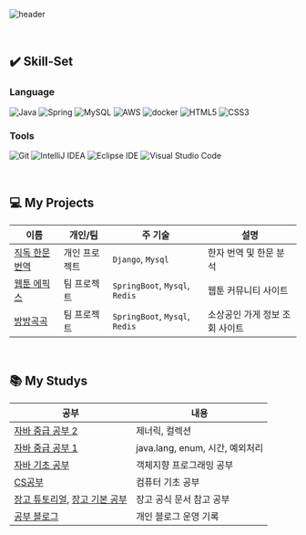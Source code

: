 ![header](https://capsule-render.vercel.app/api?type=transparent&fontColor=002851&text=gwang1234's%20github&height=150&fontSize=60&desc=System.out.println("Hello%20World!")&descAlignY=80&descAlign=65&descSize=22)


<br>


## ✔️ Skill-Set
### Language
![Java](https://img.shields.io/badge/Java-007396.svg?&style=for-the-badge&logo=Java&logoColor=white)
![Spring](https://img.shields.io/badge/Spring-6DB33F.svg?&style=for-the-badge&logo=Spring&logoColor=white)
![MySQL](https://img.shields.io/badge/MySQL-4479A1.svg?&style=for-the-badge&logo=MySQL&logoColor=white)
![AWS](https://img.shields.io/badge/AWS-232F3E.svg?&style=for-the-badge&logo=amazonwebservices&logoColor=white)
![docker](https://img.shields.io/badge/docker-2496ED.svg?&style=for-the-badge&logo=docker&logoColor=white)
![HTML5](https://img.shields.io/badge/HTML5-E34F26.svg?&style=for-the-badge&logo=HTML5&logoColor=white)
![CSS3](https://img.shields.io/badge/CSS3-1572B6.svg?&style=for-the-badge&logo=CSS3&logoColor=white)

### Tools
![Git](https://img.shields.io/badge/Git-F05032.svg?&style=for-the-badge&logo=Git&logoColor=white)
![IntelliJ IDEA](https://img.shields.io/badge/IntelliJ%20IDEA-000000.svg?&style=for-the-badge&logo=IntelliJ%20IDEA&logoColor=white)
![Eclipse IDE](https://img.shields.io/badge/Eclipse%20IDE-2C2255.svg?&style=for-the-badge&logo=Eclipse%20IDE&logoColor=white)
![Visual Studio Code](https://img.shields.io/badge/Visual%20Studio%20Code-007ACC.svg?&style=for-the-badge&logo=Visual%20Studio%20Code&logoColor=white)

<br>

## 💻 My Projects
|이름|개인/팀|주 기술|설명|
|---|---|---|---|
|[직독 한문 번역](https://github.com/gwang1234/Orient_Classical/tree/main/translation)|개인 프로젝트|`Django`, `Mysql`|한자 번역 및 한문 분석|
|[웹툰 에픽스](https://github.com/gwang1234/WebToon)|팀 프로젝트|`SpringBoot`, `Mysql`, `Redis`|웹툰 커뮤니티 사이트|
|[방방곡곡](https://github.com/gwang1234/capstone)|팀 프로젝트|`SpringBoot`, `Mysql`, `Redis`|소상공인 가게 정보 조회 사이트|

<br>

## 📚 My Studys
|공부|내용|
|---|---|
|[자바 중급 공부 2](https://github.com/gwang1234/java_mid_2)|제너릭, 컬렉션|
|[자바 중급 공부 1](https://github.com/gwang1234/java_mid_1)|java.lang, enum, 시간, 예외처리|
|[자바 기초 공부](https://github.com/gwang1234/java_basic)|객체지향 프로그래밍 공부|
|[CS공부](https://github.com/gwang1234/CS_study)|컴퓨터 기초 공부|
|[장고 튜토리얼](https://github.com/gwang1234/Orient_Classical/tree/main/tutorial), [장고 기본 공부](https://github.com/gwang1234/Orient_Classical/tree/main/practice)|장고 공식 문서 참고 공부|
|[공부 블로그](https://qoi11.tistory.com/)|개인 블로그 운영 기록|
